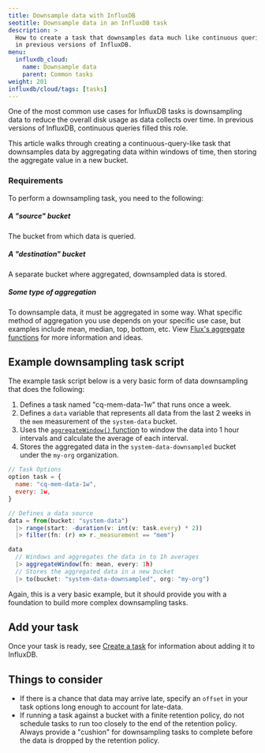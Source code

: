 ```yaml
---
title: Downsample data with InfluxDB
seotitle: Downsample data in an InfluxDB task
description: >
  How to create a task that downsamples data much like continuous queries
  in previous versions of InfluxDB.
menu:
  influxdb_cloud:
    name: Downsample data
    parent: Common tasks
weight: 201
influxdb/cloud/tags: [tasks]
---
```


One of the most common use cases for InfluxDB tasks is downsampling data to reduce
the overall disk usage as data collects over time.
In previous versions of InfluxDB, continuous queries filled this role.

This article walks through creating a continuous-query-like task that downsamples
data by aggregating data within windows of time, then storing the aggregate value in a new bucket.

### Requirements
To perform a downsampling task, you need to the following:

##### A "source" bucket
The bucket from which data is queried.

##### A "destination" bucket
A separate bucket where aggregated, downsampled data is stored.

##### Some type of aggregation
To downsample data, it must be aggregated in some way.
What specific method of aggregation you use depends on your specific use case,
but examples include mean, median, top, bottom, etc.
View [Flux's aggregate functions](/influxdb/cloud/reference/flux/stdlib/built-in/transformations/aggregates/)
for more information and ideas.

## Example downsampling task script
The example task script below is a very basic form of data downsampling that does the following:

1. Defines a task named "cq-mem-data-1w" that runs once a week.
2. Defines a `data` variable that represents all data from the last 2 weeks in the
   `mem` measurement of the `system-data` bucket.
3. Uses the [`aggregateWindow()` function](/influxdb/cloud/reference/flux/stdlib/built-in/transformations/aggregates/aggregatewindow/)
   to window the data into 1 hour intervals and calculate the average of each interval.
4. Stores the aggregated data in the `system-data-downsampled` bucket under the
   `my-org` organization.

```js
// Task Options
option task = {
  name: "cq-mem-data-1w",
  every: 1w,
}

// Defines a data source
data = from(bucket: "system-data")
  |> range(start: -duration(v: int(v: task.every) * 2))
  |> filter(fn: (r) => r._measurement == "mem")

data
  // Windows and aggregates the data in to 1h averages
  |> aggregateWindow(fn: mean, every: 1h)
  // Stores the aggregated data in a new bucket
  |> to(bucket: "system-data-downsampled", org: "my-org")
```

Again, this is a very basic example, but it should provide you with a foundation
to build more complex downsampling tasks.

## Add your task
Once your task is ready, see [Create a task](/influxdb/cloud/process-data/manage-tasks/create-task) for information about adding it to InfluxDB.

## Things to consider
- If there is a chance that data may arrive late, specify an `offset` in your
  task options long enough to account for late-data.
- If running a task against a bucket with a finite retention policy, do not schedule
  tasks to run too closely to the end of the retention policy.
  Always provide a "cushion" for downsampling tasks to complete before the data
  is dropped by the retention policy.
